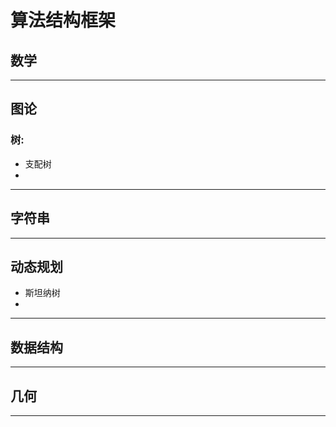 # 算法结构框架

## 数学



---
## 图论
### 树: 
* 支配树
* 

---
## 字符串


---
## 动态规划
* 斯坦纳树
* 

---
## 数据结构

---
## 几何


---